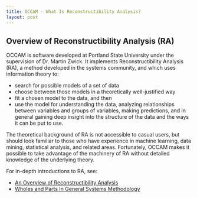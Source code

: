 ```yaml
---
title: OCCAM - What Is Reconstructibility Analysis?
layout: post
---
```


## Overview of Reconstructibility Analysis (RA)

OCCAM is software developed at Portland State University under the supervision of Dr. Martin Zwick. It implements Reconstructibility Analysis (RA), a method developed in the systems community, and which uses information theory to:

* search for possible models of a set of data 
* choose between those models in a theoretically well-justified way 
* fit a chosen model to the data, and then
* use the model for understanding the data, analyzing relationships between variables and groups of variables, making predictions, and in general gaining deep insight into the structure of the data and the ways it can be put to use.

The theoretical background of RA is not accessible to casual users, but should look familiar to those who have experience in machine learning, data mining, statistical analysis, and related areas. Fortunately, OCCAM makes it possible to take advantage of the machinery of RA without detailed knowledge of the underlying theory. 

For in-depth introductions to RA, see:

* [An Overview of Reconstructibility Analysis](https://www.pdx.edu/sysc/sites/www.pdx.edu.sysc/files/overview.pdf)
* [Wholes and Parts In General Systems Methodology](https://www.pdx.edu/sites/www.pdx.edu.sysc/files/sysc_wholesg.pdf)

